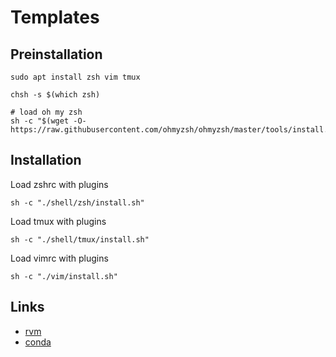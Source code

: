 # Templates

## Preinstallation

```
sudo apt install zsh vim tmux

chsh -s $(which zsh)

# load oh my zsh
sh -c "$(wget -O- https://raw.githubusercontent.com/ohmyzsh/ohmyzsh/master/tools/install.sh)"
```

## Installation

Load zshrc with plugins

```
sh -c "./shell/zsh/install.sh"
```

Load tmux with plugins

```
sh -c "./shell/tmux/install.sh"
```

Load vimrc with plugins

```
sh -c "./vim/install.sh"
```

## Links

- [rvm](https://rvm.io/)
- [conda](https://www.anaconda.com/products/individual)
